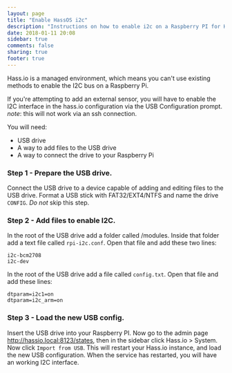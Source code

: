 ```yaml
---
layout: page
title: "Enable HassOS i2c"
description: "Instructions on how to enable i2c on a Raspberry PI for Hass.io."
date: 2018-01-11 20:08
sidebar: true
comments: false
sharing: true
footer: true
---
```


Hass.io is a managed environment, which means you can't use existing methods to enable the I2C bus on a Raspberry Pi.

If you're attempting to add an external sensor, you will have to enable the I2C interface in the hass.io configuration via the USB Configuration prompt. *note*: this will not work via an ssh connection.

You will need: 
* USB drive
* A way to add files to the USB drive
* A way to connect the drive to your Raspberry Pi

### Step 1 - Prepare the USB drive.
Connect the USB drive to a device capable of adding and editing files to the USB drive. Format a USB stick with FAT32/EXT4/NTFS and name the drive `CONFIG`. *Do not* skip this step. 

### Step 2 - Add files to enable I2C.
In the root of the USB drive add a folder called /modules. Inside that folder add a text file called `rpi-i2c.conf`. Open that file and add these two lines:
```
i2c-bcm2708
i2c-dev
```

In the root of the USB drive add a file called `config.txt`. Open that file and add these lines:
```
dtparam=i2c1=on 
dtparam=i2c_arm=on
```

### Step 3 - Load the new USB config.
Insert the USB drive into your Raspberry PI. Now go to the admin page http://hassio.local:8123/states, then in the sidebar click Hass.io > System.
Now click `Import from USB`. This will restart your Hass.io instance, and load the new USB configuration. When the service has restarted, you will have an working I2C interface.

